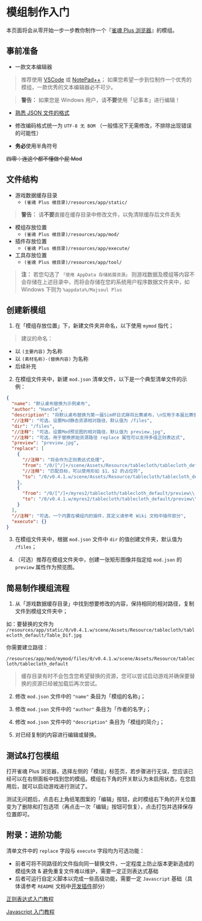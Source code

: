 # 模组制作入门

本页面将会从零开始一步一步教你制作一个『[雀魂 Plus 浏览器](https://github.com/MajsoulPlus/majsoul-plus)』的模组。

## 事前准备

- 一款文本编辑器

> 推荐使用 [VSCode](https://code.visualstudio.com/) 或 [NotePad++](https://notepad-plus-plus.org/)；
> 如果您希望一步到位制作一个优秀的模组，一款优秀的文本编辑器必不可少。

> **警告：** 如果您是 Windows 用户，请**不要**使用「记事本」进行编辑！

- [熟悉 JSON 文件的格式](https://github.com/MajsoulPlus/majsoul-plus/wiki/JsonFormat)

- 修改编码格式统一为 `UTF-8 无 BOM` （一般情况下无需修改，不排除出现错误的可能性）

- **务必**使用半角符号

~~四零：连这个都不懂做个屁 Mod~~

## 文件结构

- 游戏数据缓存目录
  - `(雀魂 Plus 根目录)/resources/app/static/`

> **警告：** 请**不要**直接在缓存目录中修改文件，以免清除缓存后文件丢失

- 模组存放位置
  - `(雀魂 Plus 根目录)/resources/app/mod/`
- 插件存放位置
  - `(雀魂 Plus 根目录)/resources/app/execute/`
- 工具存放位置
  - `(雀魂 Plus 根目录)/resources/app/tool/`

> **注：** 若您勾选了 `「使用 AppData 存储拓展资源」` 则游戏数据及模组等内容不会存储在上述目录中，而将会存储在您的系统用户程序数据文件夹中，如 Windows 下则为 `%appdata%/Majsoul Plus`

## 创建新模组

1. 在「模组存放位置」下，新建文件夹并命名，以下使用 `mymod` 指代；

> 建议的命名：

- 以 `(主要内容)` 为名称
- 以 `(素材名称)-(替换内容)` 为名称
- 后续补充

2. 在模组文件夹中，新建 `mod.json` 清单文件，以下是一个典型清单文件的示例：

```json
{
  "name": "默认桌布替换为示例桌布",
  "author": "Handle",
  "description": "将默认桌布替换为第一届Sim杯日式麻将比赛桌布，\n仅用于本届比赛使用。",
  "//注释": "可选，设置Mod静态资源相对路径，默认值为 /files",
  "dir": "/files",
  "//注释": "可选，设置Mod预览图的相对路径，默认值为 preview.jpg",
  "//注释": "可选，用于替换原始资源路径 replace 属性可以支持多组正则表达式",
  "preview": "preview.jpg",
  "replace": [
    {
      "//注释": "将会作为正则表达式处理",
      "from": "/0/[^/]+/scene/Assets/Resource/tablecloth/tablecloth_default/Table_Dif\\.jpg",
      "//注释": "匹配目标，可以使用形如 $1、$2 的占位符",
      "to": "/0/v0.4.1.w/scene/Assets/Resource/tablecloth/tablecloth_default/Table_Dif\\.jpg"
    },
    {
      "from": "/0/[^/]+/myres2/tablecloth/tablecloth_default/preview\\.jpg",
      "to": "/0/v0.4.1.w/myres2/tablecloth/tablecloth_default/preview\\.jpg"
    }
  ],
  "//注释": "可选，一个内置在模组内的插件，其定义请参考 Wiki 文档中插件部分",
  "execute": {}
}
```

3. 在模组文件夹中，根据 `mod.json` 文件中 `dir` 的值创建文件夹，默认值为 `/files`；

4. （可选）推荐在模组文件夹中，创建一张矩形图像并指定给 `mod.json` 的 `preview` 属性作为预览图。

## 简易制作模组流程

1. 从「游戏数据缓存目录」中找到想要修改的内容，保持相同的相对路径，复制文件到模组文件夹中；

如：要替换的文件为 `/resources/app/static/0/v0.4.1.w/scene/Assets/Resource/tablecloth/tablecloth_default/Table_Dif.jpg`

你需要建立路径：

`/resources/app/mod/mymod/files/0/v0.4.1.w/scene/Assets/Resource/tablecloth/tablecloth_default`

> 缓存目录有时不会包含您希望替换的资源，您可以尝试启动游戏并确保要替换的资源已经被加载后再次尝试。

2. 修改 `mod.json` 文件中的 `"name"` 条目为「模组的名称」；

3. 修改 `mod.json` 文件中的 `"author"` 条目为「作者的名字」；

4. 修改 `mod.json` 文件中的 `"description"` 条目为「模组的简介」；

5. 对已经复制的内容进行编辑或替换。

## 测试&打包模组

打开雀魂 Plus 浏览器，选择左侧的「模组」标签页，若步骤进行无误，您应该已经可以在右侧面板中找到您的模组。模组右下角的开关默认为未启用状态，在您启用后，就可以启动游戏进行测试了。

测试无问题后，点击右上角纸笔图案的「编辑」按钮，此时模组右下角的开关位置变为了删除和打包选项（再点击一次「编辑」按钮可恢复），点击打包并选择保存位置即可。

## 附录：进阶功能

清单文件中的 `replace` 字段与 `execute` 字段均为可选功能：

- 前者可将不同路径的文件指向同一替换文件，一定程度上防止版本更新造成的模组失效 & 避免重复文件难以维护，需要一定正则表达式基础
- 后者可运行自定义脚本以完成一些高级功能，需要一定 `Javascript` 基础（具体请参考 `README` 文档中[开发插件](https://github.com/MajsoulPlus/majsoul-plus#开发插件)部分）

[正则表达式入门教程](https://developer.mozilla.org/zh-CN/docs/Web/JavaScript/Guide/Regular_Expressions)

[Javascript 入门教程](https://developer.mozilla.org/zh-CN/docs/Learn/JavaScript/First_steps)
